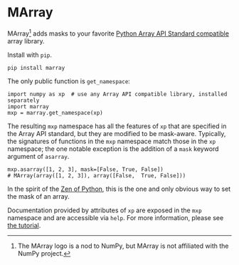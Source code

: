 # MArray

MArray[^1] adds masks to your favorite
[Python Array API Standard compatible](https://data-apis.org/array-api/latest/)
array library.

Install with `pip`.

```shell
pip install marray
```

The only public function is `get_namespace`:

```python3
import numpy as xp  # use any Array API compatible library, installed separately
import marray
mxp = marray.get_namespace(xp)
```

The resulting `mxp` namespace has all the features of `xp` that are specified
in the Array API standard, but they are modified to be mask-aware. Typically, the
signatures of functions in the `mxp` namespace match those in the `xp` namespace;
the one notable exception is the addition of a `mask` keyword argument of `asarray`.

```python3
mxp.asarray([1, 2, 3], mask=[False, True, False])
# MArray(array([1, 2, 3]), array([False,  True, False]))
```

In the spirit of the [Zen of Python](https://peps.python.org/pep-0020/), this is the one
and only obvious way to set the mask of an array.

Documentation provided by attributes of `xp` are exposed in the `mxp`
namespace and are accessible via `help`. For more information, please see
[the tutorial](https://colab.research.google.com/drive/1LaZCK3jvnf40qEjWEhqhhc5e8IWy7vuo?usp=sharing).

[^1]: The MArray logo is a nod to NumPy, but MArray is not affiliated with the NumPy project.